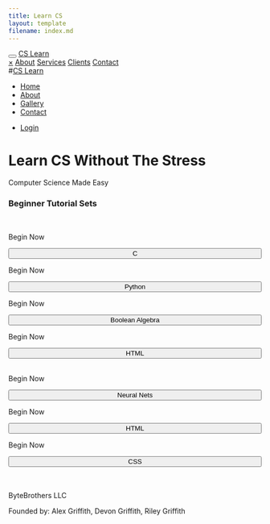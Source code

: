 ```yaml
---
title: Learn CS
layout: template
filename: index.md
--- 
```

<!DOCTYPE html>
<html lang="en">
<head>
  <title>ByteBrothers</title>
  <meta charset="utf-8">
  <meta name="viewport" content="width=device-width, initial-scale=1">
  <link rel="stylesheet" href="https://maxcdn.bootstrapcdn.com/bootstrap/3.4.1/css/bootstrap.min.css">
  <script src="https://ajax.googleapis.com/ajax/libs/jquery/3.5.1/jquery.min.js"></script>
  <script src="https://maxcdn.bootstrapcdn.com/bootstrap/3.4.1/js/bootstrap.min.js"></script>
  <style>
    /* Remove the navbar's default margin-bottom and rounded borders */ 
    .navbar {
      margin-bottom: 0;
      border-radius: 0;
    }
    
    /* Add a gray background color and some padding to the footer */
    footer {
      background-color: #f2f2f2;
      padding: 25px;
      float: bottom;
    }
  </style>
</head>
<body>

<nav class="navbar navbar-inverse">
  <div class="container-fluid">
    <div class="navbar-header">
      <button type="button" class="navbar-toggle" data-toggle="collapse" data-target="#myNavbar">
        <span class="icon-bar"></span>
        <span class="icon-bar"></span>
        <span class="icon-bar"></span>                        
      </button>
       <!-- Use any element to open the sidenav -->
        <span onclick="openNav()"><a class="navbar-brand" href="/index.html/">CS Learn</a></span>
        <div id="mySidenav" class="sidenav">
        <a href="javascript:void(0)" class="closebtn" onclick="closeNav()">&times;</a>
        <a href="/about.html/">About</a>
        <a href="#">Services</a>
        <a href="#">Clients</a>
        <a href="#">Contact</a>
        </div>
      #<a class="navbar-brand" href="/index.html/">CS Learn</a>
    </div>
    <div class="collapse navbar-collapse" id="myNavbar">
      <ul class="nav navbar-nav">
        <li class="active"><a href="#">Home</a></li>
        <li><a href="/about.html/">About</a></li>
        <li><a href="#">Gallery</a></li>
        <li><a href="#">Contact</a></li>
      </ul>
      <ul class="nav navbar-nav navbar-right">
        <li><a href="/index.html/"><span class="glyphicon glyphicon-log-in"></span> Login</a></li>
      </ul>
    </div>
  </div>
</nav>

<div class="jumbotron">
  <div class="container text-center">
    <h1>Learn CS Without The Stress</h1>      
    <p>Computer Science Made Easy</p>
  </div>
</div>
  
<div class="container-fluid bg-3 text-center">    
  <h3>Beginner Tutorial Sets</h3><br>
  <div class="row">
    <div class="col-sm-3">
      <p>Begin Now</p>
      <button type="button" class="btn btn-primary btn-block" style="width:100%" style="height: 100%">C</button>
    </div>
    <div class="col-sm-3"> 
      <p>Begin Now</p>
      <button type="button" class="btn btn-primary btn-block" style="width:100%" style="height: 100%">Python</button>
    </div>
    <div class="col-sm-3"> 
      <p>Begin Now</p>
      <button type="button" class="btn btn-primary btn-block" style="width:100%" style="height: 100%">Boolean Algebra</button>
    </div>
    <div class="col-sm-3">
      <p>Begin Now</p>
      <button type="button" class="btn btn-primary btn-block" style="width:100%" style="height: 100%">HTML</button>
    </div>
  </div>
</div><br>

<div class="container-fluid bg-3 text-center">    
  <div class="row">
    <div class="col-sm-4">
      <p>Begin Now</p>
      <button type="button" class="btn btn-primary btn-block" style="width:100%" style="height: 100%">Neural Nets</button>
    </div>
    <div class="col-sm-4"> 
      <p>Begin Now</p>
      <button type="button" class="btn btn-primary btn-block" style="width:100%" style="height: 100%">HTML</button>
    </div>
    <div class="col-sm-4"> 
      <p>Begin Now</p>
      <button type="button" class="btn btn-primary btn-block" style="width:100%" style="height: 100%">CSS</button>
  </div>
</div><br><br>

<footer class="container-fluid text-center">
  <p>ByteBrothers LLC</p>
  <p>Founded by: Alex Griffith, Devon Griffith, Riley Griffith</p>
</footer>

</body>
</html>
